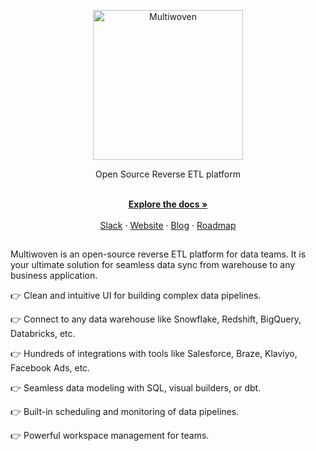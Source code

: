 <p align="center">
  <img src="https://res.cloudinary.com/dspflukeu/image/upload/v1706696350/Multiwoven/Logo_hrkaxj.png" alt="Multiwoven" width="240" />

  <p align="center">Open Source Reverse ETL platform</p>
</p>

<p align="center">
    <br />
    <a href="https://docs.multiwoven.com" rel=""><strong>Explore the docs »</strong></a>
    <br />
  <br/>
  <a href="https://www.multiwoven.com/slack">Slack</a>
    ·
    <a href="https://multiwoven.com">Website</a>
    ·
    <a href="https://blog.multiwoven.com">Blog</a>
    ·
    <a href="https://roadmap.multiwoven.com">Roadmap</a>
  </p>

##

Multiwoven is an open-source reverse ETL platform for data teams. It is your ultimate solution for seamless data sync from warehouse to any business application.

👉 Clean and intuitive UI for building complex data pipelines.

👉 Connect to any data warehouse like Snowflake, Redshift, BigQuery, Databricks, etc.

👉 Hundreds of integrations with tools like Salesforce, Braze, Klaviyo, Facebook Ads, etc.

👉 Seamless data modeling with SQL, visual builders, or dbt.

👉 Built-in scheduling and monitoring of data pipelines.

👉 Powerful workspace management for teams.
